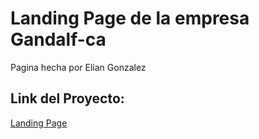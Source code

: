 # Landing Page de la empresa Gandalf-ca

Pagina hecha por Elian Gonzalez

## Link del Proyecto:

[Landing Page](https://Elian-Gonzalez2000.github.io/Gandalf-ca/index.html)
